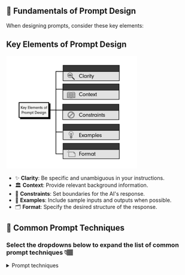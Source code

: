 ## 📖 Fundamentals of Prompt Design

When designing prompts, consider these key elements:

## Key Elements of Prompt Design

<img src="key_elements_prompt_design.png" alt="Alt text" width="350" height="300">

- ✨ **Clarity**: Be specific and unambiguous in your instructions.
- 🏛️ **Context**: Provide relevant background information.
- 🚧 **Constraints**: Set boundaries for the AI's response.
- 🧪 **Examples**: Include sample inputs and outputs when possible.
- 🗂️ **Format**: Specify the desired structure of the response.


## 📌 Common Prompt Techniques

### Select the dropdowns below to expand the list of common prompt techniques 👇🏽
<details>
<summary>Prompt techniques</summary>

- 🧠 **Chain of Thought (CoT)**: Enhance reasoning by articulating intermediate steps.
- 🚀 **Zero-Shot Chain of Thought (Zero-Shot-CoT)**: Apply CoT without prior examples or training.
- 🎯 **Few-Shot Chain of Thought (Few-Shot-CoT)**: Use examples to guide the reasoning process.
- 🤔 **ReAct (Reasoning and Acting)**: Combine reasoning with action to improve responses.
- 🌳 **Tree of Thoughts (ToT)**: Organize thoughts hierarchically for better decision-making.
- 🔄 **Self-Consistency**: Ensure stable and consistent responses across queries.
- 📄 **Hypothetical Document Embeddings (HyDE)**: Use embeddings to represent potential documents.
- 🏗️ **Least-to-Most Prompting**: Start simple and gradually increase complexity.
- 🔗 **Prompt Chaining**: Connect multiple prompts for a coherent narrative.
- 📊 **Graph Prompting**: Use graph structures to represent complex relationships.
- 🔄 **Recursive Prompting**: Iteratively refine prompts to enhance results.
- 💡 **Generated Knowledge**: Utilize generated content for further reasoning.
- ⚙️ **Automatic Reasoning and Tool-Use (ART)**: Automate reasoning processes and tool interactions.
- 🛠️ **Automatic Prompt Engineer (APE)**: Tools to automatically generate and refine prompts.
